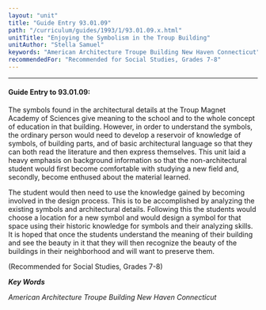 ```yaml
---
layout: "unit"
title: "Guide Entry 93.01.09"
path: "/curriculum/guides/1993/1/93.01.09.x.html"
unitTitle: "Enjoying the Symbolism in the Troup Building"
unitAuthor: "Stella Samuel"
keywords: "American Architecture Troupe Building New Haven Connecticut"
recommendedFor: "Recommended for Social Studies, Grades 7-8"
---
```

<body>
<hr/>
<h4>
Guide Entry to 93.01.09:
</h4>
The symbols found in the architectural details at the Troup Magnet Academy of Sciences give meaning to the school and to the whole concept of education in that building. However, in order to understand the symbols, the ordinary person would need to develop a reservoir of knowledge of symbols, of building parts, and of basic architectural language so that they can both read the literature and then express themselves. This unit laid a heavy emphasis on background information so that the non-architectural student would first become comfortable with studying a new field and, secondly, become enthused about the material learned.
<p>
The student would then need to use the knowledge gained by becoming involved in the design process. This is to be accomplished by analyzing the existing symbols and architectural details. Following this the students would choose a location for a new symbol and would design a symbol for that space using their historic knowledge for symbols and their analyzing skills. It is hoped that once the students understand the meaning of their building and see the beauty in it that they will then recognize the beauty of the buildings in their neighborhood and will want to preserve them.
</p>
<p>
(Recommended for Social Studies, Grades 7-8)
</p>
<p>
<b>
<i>
Key Words
</i>
</b>
<br/>
</p>
<p>
<i>
American Architecture Troupe Building New Haven Connecticut
</i>
</p>
</body>